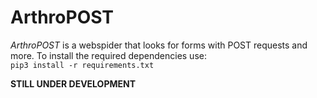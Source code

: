 # ArthroPOST

*ArthroPOST* is a webspider that looks for forms with POST requests and more.
To install the required dependencies use:  
```pip3 install -r requirements.txt```

**STILL UNDER DEVELOPMENT**
